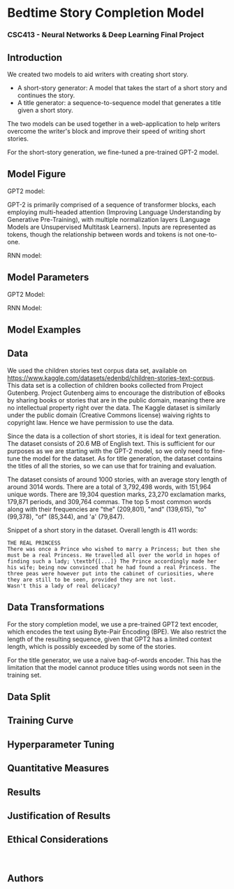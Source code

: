 <h1>Bedtime Story Completion Model</h1>
<h3>CSC413 - Neural Networks & Deep Learning Final Project</h3>



## Introduction
We created two models to aid writers with creating short story.   

* A short-story generator:  A model that takes the start of a short story and continues the story. 
* A title generator: a sequence-to-sequence model that generates a title given a short story. 

The two models can be used together in a web-application to help writers overcome the writer's block and improve their speed of writing short stories. 

For the short-story generation, we fine-tuned a pre-trained GPT-2 model.


## Model Figure
GPT2 model:

GPT-2 is primarily comprised of a sequence of transformer blocks, each employing multi-headed attention (Improving Language Understanding by Generative Pre-Training), with multiple normalization layers (Language Models are Unsupervised Multitask Learners). Inputs are represented as tokens, though the relationship between words and tokens is not one-to-one.


RNN model:



## Model Parameters 
GPT2 Model:

RNN Model: 

## Model Examples 


## Data  

We used the children stories text corpus data set, available on https://www.kaggle.com/datasets/edenbd/children-stories-text-corpus. This data set is a collection of children books collected from Project Gutenberg. Project Gutenberg aims to encourage the distribution of eBooks by sharing books or stories that are in the public domain, meaning there are no intellectual property right over the data. The Kaggle dataset is similarly under the public domain (Creative Commons license) waiving rights to copyright law. Hence we have permission to use the data.

Since the data is a collection of short stories, it is ideal for text generation. The dataset consists of 20.6 MB of English text. This is sufficient for our purposes as we are starting with the GPT-2 model, so we only need to fine-tune the model for the dataset. As for title generation, the dataset contains the titles of all the stories, so we can use that for training and evaluation. 

The dataset consists of around 1000 stories, with an average story length of around 3014 words. There are a total of 3,792,498 words, with 151,964 unique words. There are 19,304 question marks, 23,270 exclamation marks, 179,871 periods, and 309,764 commas. The top 5 most common words along with their frequencies are "the" (209,801), "and" (139,615), "to" (99,378), "of" (85,344), and 'a' (79,847).
    
Snippet of a short story in the dataset. Overall length is 411 words:

    THE REAL PRINCESS 
    There was once a Prince who wished to marry a Princess; but then she must be a real Princess. He travelled all over the world in hopes of finding such a lady; \textbf{[...]} The Prince accordingly made her his wife; being now convinced that he had found a real Princess. The three peas were however put into the cabinet of curiosities, where they are still to be seen, provided they are not lost.
    Wasn't this a lady of real delicacy?

## Data Transformations

For the story completion model, we use a pre-trained GPT2 text encoder, which encodes the text using Byte-Pair Encoding (BPE). We also restrict the length of the resulting sequence,
given that GPT2 has a limited context length, which is possibly exceeded by some of the
stories.

For the title generator, we use a naive bag-of-words encoder. This has the limitation that the model cannot produce titles using words not seen in the training set.

## Data Split 

## Training Curve

## Hyperparameter Tuning

## Quantitative Measures

## Results

## Justification of Results



## Ethical Considerations
<br>

## Authors
<br>